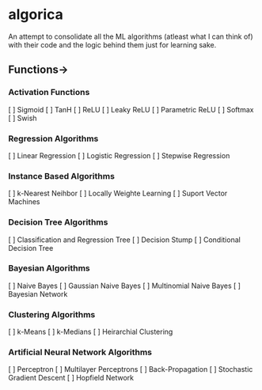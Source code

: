 # algorica
An attempt to consolidate all the ML algorithms (atleast what I can think of) with their code and the logic behind them just for learning sake. 
## Functions->
### Activation Functions
[ ] Sigmoid
[ ] TanH
[ ] ReLU
[ ] Leaky ReLU
[ ] Parametric ReLU
[ ] Softmax
[ ] Swish
### Regression Algorithms
[ ] Linear Regression
[ ] Logistic Regression
[ ] Stepwise Regression
### Instance Based Algorithms
[ ] k-Nearest Neihbor
[ ] Locally Weighte Learning
[ ] Suport Vector Machines
### Decision Tree Algorithms
[ ] Classification and Regression Tree
[ ] Decision Stump
[ ] Conditional Decision Tree
### Bayesian Algorithms
[ ] Naive Bayes
[ ] Gaussian Naive Bayes
[ ] Multinomial Naive Bayes
[ ] Bayesian Network
### Clustering Algorithms
[ ] k-Means
[ ] k-Medians
[ ] Heirarchial Clustering
### Artificial Neural Network Algorithms
[ ] Perceptron
[ ] Multilayer Perceptrons
[ ] Back-Propagation
[ ] Stochastic Gradient Descent
[ ] Hopfield Network

